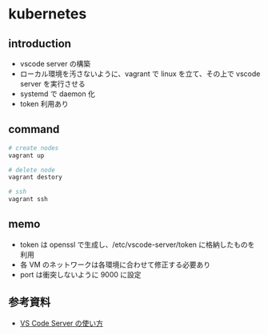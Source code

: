 # kubernetes

## introduction

- vscode server の構築
- ローカル環境を汚さないように、vagrant で linux を立て、その上で vscode server を実行させる
- systemd で daemon 化
- token 利用あり

## command

```bash
# create nodes
vagrant up

# delete node
vagrant destory

# ssh
vagrant ssh
```

## memo

- token は openssl で生成し、/etc/vscode-server/token に格納したものを利用
- 各 VM のネットワークは各環境に合わせて修正する必要あり
- port は衝突しないように 9000 に設定

## 参考資料

- [VS Code Server の使い方](https://zenn.dev/kato_k/articles/6301d35b3d8d3c)
